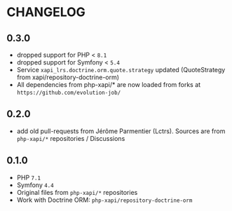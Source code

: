 CHANGELOG
=========

0.3.0
-----

- dropped support for PHP < `8.1`
- dropped support for Symfony < `5.4`
- Service `xapi_lrs.doctrine.orm.quote.strategy` updated (QuoteStrategy from xapi/repository-doctrine-orm)
- All dependencies from php-xapi/* are now loaded from forks at `https://github.com/evolution-job/`

0.2.0
-----

- add old pull-requests from Jérôme Parmentier (Lctrs). Sources are from `php-xapi/*` repositories / Discussions

0.1.0
-----

- PHP `7.1`
- Symfony `4.4`
- Original files from `php-xapi/*` repositories
- Work with Doctrine ORM: `php-xapi/repository-doctrine-orm`